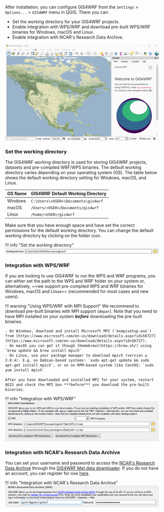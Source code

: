 After installation, you can configure GIS4WRF from the `Settings` > `Options...` > `GIS4WRF` menu in QGIS. There you can:

 - Set the working directory for your GIS4WRF projects.
 - Enable integration with WPS/WRF and download pre-built WPS/WRF binaries for Windows, macOS and Linux.
 - Enable integration with NCAR's Research Data Archive.

![GIS4WRF Demo](../assets/images/gis4wrf-configuration.gif)

### Set the working directory

The GIS4WRF working directory is used for storing GIS4WRF projects, datasets and pre-compiled WRF/WPS binaries. The default working directory varies depending on your operating system (OS). The table below shows the default working directory setting for Windows, macOS, and Linux.

| OS Name           | GIS4WRF Default Working Directory  |
|-------------------|------------------------------------|
| Windows           | `C:\Users\<USER>\Documents\gis4wrf`|
| macOS             | `/Users/<USER>/Documents/gis4wrf`  |
| Linux             | `/home/<USER>/gis4wrf`             |

Make sure that you have enough space and have set the correct permissions for the default working directory. You can change the default working directory by clicking on the folder icon.

!!! info "Set the working directory"
    ![Set Working Directory](../assets/images/gis4wrf_options_working_dir.png)

### Integration with WPS/WRF
If you are looking to use GIS4WRF to run the WPS and WRF programs, you can either set the path to the WPS and WRF folder on your system or, alternatively, ==we support pre-compiled WPS and WRF binaries for Windows, macOS and Linux== (recommended for most cases and new users).

!!! warning "Using WPS/WRF with MPI Support"
    We recommend to download pre-built binaries with MPI support (`dmpar`). Note that you need to have MPI installed on your system ***before*** downloading the pre-built binaries.

    - On Windows, download and install Microsoft MPI (`msmpisetup.exe`) from [https://www.microsoft.com/en-us/download/details.aspx?id=56727](https://www.microsoft.com/en-us/download/details.aspx?id=56727).
    - On macOS you can get it though [Homebrew](https://brew.sh/) using `brew update && brew install mpich`
    - On Linux, use your package manager to download mpich (version ≥ 3.0.4). E.g. on Debian-based systems: `sudo apt-get update && sudo apt-get install mpich`, or on on RPM-based system like CentOS: `sudo yum install mpich`

    After you have downloaded and installed MPI for your system, restart QGIS and check the MPI box ***before*** you download the pre-built binaries.


!!! info "Integration with WPS/WRF"
    ![Set Working Directory](../assets/images/gis4wrf_options_wps_wrf_distro.png)


### Integration with NCAR's Research Data Archive

You can set your username and password to access the [NCAR's Research Data Archive](https://rda.ucar.edu/) through the [GIS4WRF Met data downloader](../documentation/#met). If you do not have an account, you can register for one [here](https://rda.ucar.edu/index.html?hash=data_user&amp;action=register).


!!! info "Integration with NCAR's Research Data Archive"
    ![Set Working Directory](../assets/images/gis4wrf_options_rda.png)